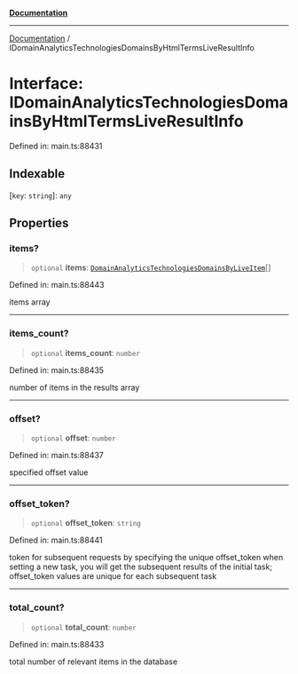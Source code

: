 [**Documentation**](../README.md)

***

[Documentation](../README.md) / IDomainAnalyticsTechnologiesDomainsByHtmlTermsLiveResultInfo

# Interface: IDomainAnalyticsTechnologiesDomainsByHtmlTermsLiveResultInfo

Defined in: main.ts:88431

## Indexable

\[`key`: `string`\]: `any`

## Properties

### items?

> `optional` **items**: [`DomainAnalyticsTechnologiesDomainsByLiveItem`](../classes/DomainAnalyticsTechnologiesDomainsByLiveItem.md)[]

Defined in: main.ts:88443

items array

***

### items\_count?

> `optional` **items\_count**: `number`

Defined in: main.ts:88435

number of items in the results array

***

### offset?

> `optional` **offset**: `number`

Defined in: main.ts:88437

specified offset value

***

### offset\_token?

> `optional` **offset\_token**: `string`

Defined in: main.ts:88441

token for subsequent requests
by specifying the unique offset_token when setting a new task, you will get the subsequent results of the initial task;
offset_token values are unique for each subsequent task

***

### total\_count?

> `optional` **total\_count**: `number`

Defined in: main.ts:88433

total number of relevant items in the database

